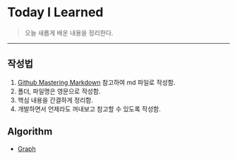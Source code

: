 ﻿# Today I Learned
>오늘 새롭게 배운 내용을 정리한다.
---
## 작성법
1. [Github Mastering Markdown](https://guides.github.com/features/mastering-markdown/) 참고하여 md 파일로 작성함.
2. 폴더, 파일명은 영문으로 작성함.
3. 핵심 내용을 간결하게 정리함.
4. 개발하면서 언제라도 꺼내보고 참고할 수 있도록 작성함.

## Algorithm
* [Graph](https://github.com/ecosy/TIL/tree/master/Algorithm/Graph)
